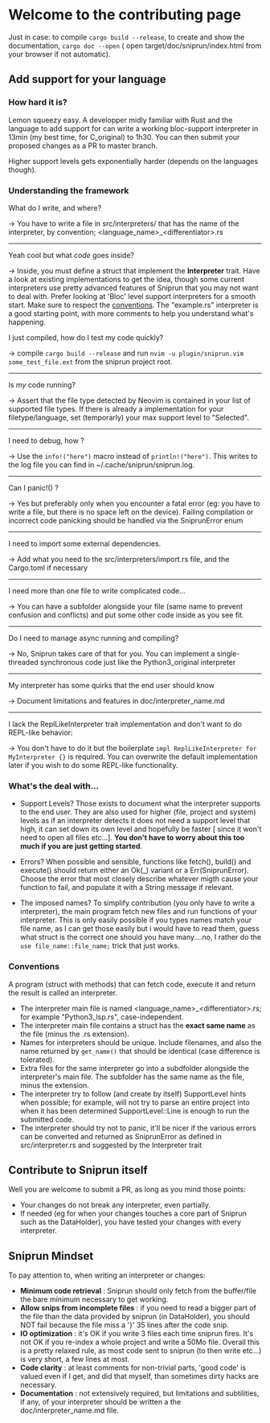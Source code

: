 # Welcome to the contributing page

Just in case: to compile `cargo build --release`, to create and show the documentation, `cargo doc --open` ( open target/doc/sniprun/index.html from your browser if not automatic).

## Add support for your language

### How hard it is?

Lemon squeezy easy. A developper midly familiar with Rust and the language to add support for can write a working bloc-support interpreter in 13min (my best time, for C_original) to 1h30. You can then submit your proposed changes as a PR to master branch.

Higher support levels gets exponentially harder (depends on the languages though).

### Understanding the framework

What do I write, and where?

-> You have to write a file in src/interpreters/ that has the name of the interpreter, by convention; \<language_name\>\_\<differentiator\>.rs

---

Yeah cool but what _code_ goes inside?

-> Inside, you must define a struct that implement the **Interpreter** trait. Have a look at existing implementations to get the idea, though some current interpreters use pretty advanced features of Sniprun that you may not want to deal with. Prefer looking at 'Bloc' level support interpreters for a smooth start. Make sure to respect the [conventions](#conventions). The "example.rs" interpreter is a good starting point, with more comments to help you understand what's happening.

I just compiled, how do I test my code quickly?

-> compile `cargo build --release` and run `nvim -u plugin/sniprun.vim some_test_file.ext` from the sniprun project root.

---

Is _my_ code running?

-> Assert that the file type detected by Neovim is contained in your list of supported file types. If there is already a implementation for your filetype/language, set (temporarly) your max support level to "Selected".

---

I need to debug, how ?

-> Use the `info!("here")` macro instead of `println!("here")`. This writes to the log file you can find in ~/.cache/sniprun/sniprun.log.

---

Can I panic!() ?

-> Yes but preferably only when you encounter a fatal error (eg: you have to write a file, but there is no space left on the device).
Failing compilation or incorrect code panicking should be handled via the SniprunError enum

---

I need to import some external dependencies.

-> Add what you need to the src/interpreters/import.rs file, and the Cargo.toml if necessary

---

I need more than one file to write complicated code...

-> You can have a subfolder alongside your file (same name to prevent confusion and conflicts) and put some other code inside as you see fit.

---

Do I need to manage async running and compiling?

-> No, Sniprun takes care of that for you. You can implement a single-threaded synchronous code just like the Python3_original interpreter

---

My interpreter has some quirks that the end user should know

-> Document limitations and features in doc/interpreter_name.md

---

I lack the ReplLikeInterpreter trait implementation and don't want to do REPL-like behavior:

-> You don't have to do it but the boilerplate `impl ReplLikeInterpreter for MyInterpreter {}` is required. You can overwrite the default implementation later if you wish to do some REPL-like functionality.

### What's the deal with...

- Support Levels? Those exists to document what the interpreter supports to the end user. They are also used for higher (file, project and system) levels as if an interpreter detects it does not need a support level that high, it can set down its own level and hopefully be faster [ since it won't need to open all files etc...]. **You don't have to worry about this too much if you are just getting started**.

- Errors? When possible and sensible, functions like fetch(), build() and execute() should return either an Ok(\_) variant or a Err(SniprunError). Choose the error that most closely describe whatever migth cause your function to fail, and populate it with a String message if relevant.

* The imposed names? To simplify contribution (you only have to write a interpreter), the main program fetch new files and run functions of your interpreter. This is only easily possible if you types names match your file name, as I can get those easily but i would have to read them, guess what struct is the correct one should you have many....no, I rather do the `use file_name::file_name;` trick that just works.

### Conventions

A program (struct with methods) that can fetch code, execute it and return the result is called an interpreter.

- The interpreter main file is named \<language_name\>\_\<differentiator\>.rs; for example "Python3_lsp.rs", case-independent.
- The interpreter main file contains a struct has the **exact same name** as the file (minus the .rs extension).
- Names for interpreters should be unique. Include filenames, and also the name returned by `get_name()` that should be identical (case difference is tolerated).
- Extra files for the same interpreter go into a subdfolder alongside the interpreter's main file. The subfolder has the same name as the file, minus the extension.
- The interpreter try to follow (and create by itself) SupportLevel hints when possible; for example, will not try to parse an entire project into when it has been determined SupportLevel::Line is enough to run the submitted code.
- The interpreter should try not to panic, it'll be nicer if the various errors can be converted and returned as SniprunError as defined in src/interpreter.rs and suggested by the Interpreter trait

## Contribute to Sniprun itself

Well you are welcome to submit a PR, as long as you mind those points:

- Your changes do not break any interpreter, even partially.
- If needed (eg for when your changes touches a core part of Sniprun such as the DataHolder), you have tested your changes with every interpreter.

## Sniprun Mindset

To pay attention to, when writing an interpreter or changes:

- **Minimum code retrieval** : Sniprun should only fetch from the buffer/file the bare minimum necessary to get working.
- **Allow snips from incomplete files** : if you need to read a bigger part of the file than the data provided by sniprun (in DataHolder), you should NOT fail because the file miss a '}' 35 lines after the code snip.
- **IO optimization** : it's OK if you write 3 files each time sniprun fires. It's not OK if you re-index a whole project and write a 50Mo file. Overall this is a pretty relaxed rule, as most code sent to sniprun (to then write etc...) is very short, a few lines at most.
- **Code clarity** : at least comments for non-trivial parts, 'good code' is valued even if I get, and did that myself, than sometimes dirty hacks are necessary.
- **Documentation** : not extensively required, but limitations and subtilities, if any, of your interpreter should be written a the doc/interpreter_name.md file.
